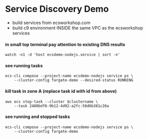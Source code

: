 # Service Discovery Demo

- build services from ecsworkshop.com
- build c9 environment INSIDE the same VPC as the ecsworkshop services

#### in small top terminal pay attention to existing DNS results
`watch -n1 -d 'host ecsdemo-nodejs.service | sort -n'`

#### see running tasks
```
ecs-cli compose --project-name ecsdemo-nodejs service ps \
    --cluster-config fargate-demo --desired-status RUNNING
```

#### kill task in zone A (replace task id with id from above)
```
aws ecs stop-task --cluster $clustername \
    --task 2480bdf6-9b12-4d92-a2fc-58d6b381c26a
```

#### see running and stopped tasks
```
ecs-cli compose --project-name ecsdemo-nodejs service ps \
    --cluster-config fargate-demo 
```